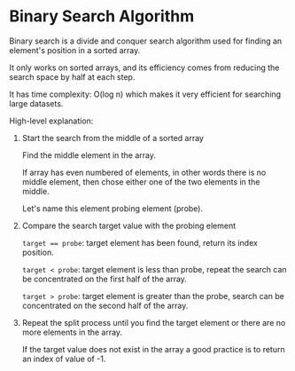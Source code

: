 # Binary Search Algorithm

Binary search is a divide and conquer search algorithm used for finding an element's position in a sorted array.

It only works on sorted arrays, and its efficiency comes from reducing the search space by half at each step.

It has time complexity: O(log n) which makes it very efficient for searching large datasets.

High-level explanation:

1. Start the search from the middle of a sorted array

   Find the middle element in the array.

   If array has even numbered of elements, in other words there is no middle element, then chose either one of the two
   elements in the middle.

   Let's name this element probing element (probe).

2. Compare the search target value with the probing element

   `target == probe`: target element has been found, return its index position.

   `target < probe`: target element is less than probe, repeat the search can be concentrated on the first half of the array.

   `target > probe`: target element is greater than the probe, search can be concentrated on the second half of the
   array.

3. Repeat the split process until you find the target element or there are no more elements in the array.

   If the target value does not exist in the array a good practice is to return an index of value of -1.

